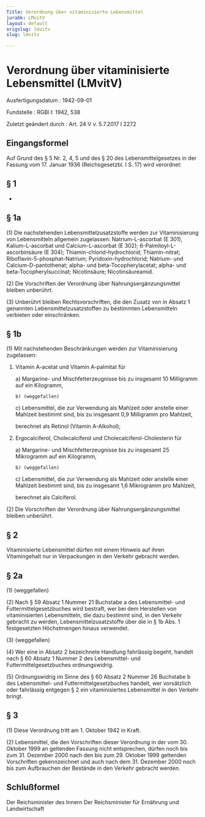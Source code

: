 ```yaml
---
Title: Verordnung über vitaminisierte Lebensmittel
jurabk: LMvitV
layout: default
origslug: lmvitv
slug: lmvitv

---
```


# Verordnung über vitaminisierte Lebensmittel (LMvitV)

Ausfertigungsdatum
:   1942-09-01

Fundstelle
:   RGBl I: 1942, 538

Zuletzt geändert durch
:   Art. 24 V v. 5.7.2017 I 2272


## Eingangsformel

Auf Grund des § 5 Nr. 2, 4, 5 und des § 20 des Lebensmittelgesetzes in der Fassung vom 17. Januar 1936 (Reichsgesetzbl. I S. 17) wird verordnet:


## § 1

-


## § 1a

(1) Die nachstehenden Lebensmittelzusatzstoffe werden zur Vitaminisierung von Lebensmitteln allgemein zugelassen:
Natrium-L-ascorbat (E 301), Kalium-L-ascorbat
und Calcium-L-ascorbat (E 302);
6-Palmitoyl-L-ascorbinsäure (E 304);
Thiamin-chlorid-hydrochlorid;
Thiamin-nitrat;
Riboflavin-5-phosphat-Natrium;
Pyridoxin-hydrochlorid;
Natrium- und Calcium-D-pantothenat;
alpha- und beta-Tocopherylacetat;
alpha- und beta-Tocopherylsuccinat;
Nicotinsäure;
Nicotinsäureamid.

(2) Die Vorschriften der Verordnung über Nahrungsergänzungsmittel bleiben unberührt.

(3) Unberührt bleiben Rechtsvorschriften, die den Zusatz von in Absatz 1 genannten Lebensmittelzusatzstoffen zu bestimmten Lebensmitteln verbieten oder einschränken.


## § 1b

(1) Mit nachstehenden Beschränkungen werden zur Vitaminisierung zugelassen:

1.  Vitamin A-acetat und Vitamin A-palmitat für

    a)  Margarine- und Mischfetterzeugnisse bis zu insgesamt 10 Milligramm auf ein Kilogramm,

        b) (weggefallen)


    c)  Lebensmittel, die zur Verwendung als Mahlzeit oder anstelle einer Mahlzeit bestimmt sind, bis zu insgesamt 0,9 Milligramm pro Mahlzeit,




    berechnet als Retinol (Vitamin A-Alkohol);


2.  Ergocalciferol, Cholecalciferol und Cholecalciferol-Cholesterin für

    a)  Margarine- und Mischfetterzeugnisse bis zu insgesamt 25 Mikrogramm auf ein Kilogramm,

        b) (weggefallen)


    c)  Lebensmittel, die zur Verwendung als Mahlzeit oder anstelle einer Mahlzeit bestimmt sind, bis zu insgesamt 1,6 Mikrogramm pro Mahlzeit,




    berechnet als Calciferol.




(2) Die Vorschriften der Verordnung über Nahrungsergänzungsmittel bleiben unberührt.


## § 2

Vitaminisierte Lebensmittel dürfen mit einem Hinweis auf ihren Vitamingehalt nur in Verpackungen in den Verkehr gebracht werden.


## § 2a

(1) (weggefallen)

(2) Nach § 59 Absatz 1 Nummer 21 Buchstabe a des Lebensmittel- und Futtermittelgesetzbuches wird bestraft, wer bei dem Herstellen von vitaminisierten Lebensmitteln, die dazu bestimmt sind, in den Verkehr gebracht zu werden, Lebensmittelzusatzstoffe über die in § 1b Abs. 1 festgesetzten Höchstmengen hinaus verwendet.

(3) (weggefallen)

(4) Wer eine in Absatz 2 bezeichnete Handlung fahrlässig begeht, handelt nach § 60 Absatz 1 Nummer 2 des Lebensmittel- und Futtermittelgesetzbuches ordnungswidrig.

(5) Ordnungswidrig im Sinne des § 60 Absatz 2 Nummer 26 Buchstabe b des Lebensmittel- und Futtermittelgesetzbuches handelt, wer vorsätzlich oder fahrlässig entgegen § 2 ein vitaminisiertes Lebensmittel in den Verkehr bringt.


## § 3

(1) Diese Verordnung tritt am 1. Oktober 1942 in Kraft.

(2) Lebensmittel, die den Vorschriften dieser Verordnung in der vom 30. Oktober 1999 an geltenden Fassung nicht entsprechen, dürfen noch bis zum 31. Dezember 2000 nach den bis zum 29. Oktober 1999 geltenden Vorschriften gekennzeichnet und auch nach dem 31. Dezember 2000 noch bis zum Aufbrauchen der Bestände in den Verkehr gebracht werden.


## Schlußformel

Der Reichsminister des Innern
Der Reichsminister für Ernährung und Landwirtschaft

